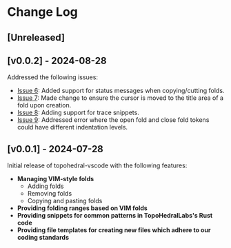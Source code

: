 # Change Log

## [Unreleased]

## [v0.0.2] - 2024-08-28

Addressed the following issues:
* [Issue 6](https://github.com/TopoHedralLabs/topohedral-vscode/issues/6): Added support for
status messages when copying/cutting folds.
* [Issue 7](https://github.com/TopoHedralLabs/topohedral-vscode/issues/7): Made change to 
ensure the cursor is moved to the title area of a fold upon creation.
* [Issue 8](https://github.com/TopoHedralLabs/topohedral-vscode/issues/8): Adding support for 
      trace snippets.
* [Issue 9](https://github.com/TopoHedralLabs/topohedral-vscode/issues/9): Addressed error where the open fold and close fold tokens could have different indentation levels.

## [v0.0.1] - 2024-07-28

Initial release of topohedral-vscode with the following features:

- **Managing VIM-style folds**
    * Adding folds
    * Removing folds
    * Copying and pasting folds
- **Providing folding ranges based on VIM folds**
- **Providing snippets for common patterns in TopoHedralLabs's Rust code**
- **Providing file templates for creating new files which adhere to our coding standards**
